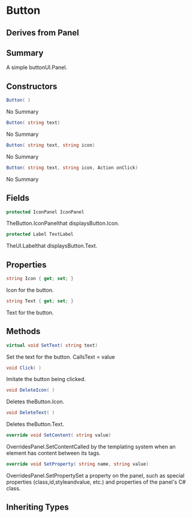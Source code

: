 # Button

## Derives from Panel

## Summary

A simple buttonUI.Panel.
## Constructors

```c#
Button( ) 
```
No Summary
```c#
Button( string text) 
```
No Summary
```c#
Button( string text, string icon) 
```
No Summary
```c#
Button( string text, string icon, Action onClick) 
```
No Summary
## Fields

```c#
protected IconPanel IconPanel
```
TheButton.IconPanelthat displaysButton.Icon.
```c#
protected Label TextLabel
```
TheUI.Labelthat displaysButton.Text.
## Properties

```c#
string Icon { get; set; } 
```
Icon for the button.
```c#
string Text { get; set; } 
```
Text for the button.
## Methods

```c#
virtual void SetText( string text) 
```
Set the text for the button. CallsText = value
```c#
void Click( ) 
```
Imitate the button being clicked.
```c#
void DeleteIcon( ) 
```
Deletes theButton.Icon.
```c#
void DeleteText( ) 
```
Deletes theButton.Text.
```c#
override void SetContent( string value) 
```
OverridesPanel.SetContentCalled by the templating system when an element has content between its tags.
```c#
override void SetProperty( string name, string value) 
```
OverridesPanel.SetPropertySet a property on the panel, such as special properties (class,id,styleandvalue, etc.) and properties of the panel's C# class.
## Inheriting Types


